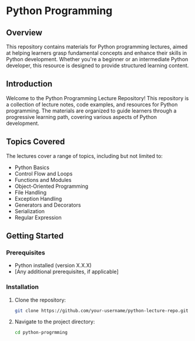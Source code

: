 
# Python Programming

## Overview

This repository contains materials for Python programming lectures, aimed at helping learners grasp fundamental concepts and enhance their skills in Python development. Whether you're a beginner or an intermediate Python developer, this resource is designed to provide structured learning content.


## Introduction

Welcome to the Python Programming Lecture Repository! This repository is a collection of lecture notes, code examples, and resources for Python programming. The materials are organized to guide learners through a progressive learning path, covering various aspects of Python development.

## Topics Covered

The lectures cover a range of topics, including but not limited to:

- Python Basics
- Control Flow and Loops
- Functions and Modules
- Object-Oriented Programming
- File Handling
- Exception Handling
- Generators and Decorators
- Serialization
- Regular Expression 



## Getting Started

### Prerequisites

- Python installed (version X.X.X)
- [Any additional prerequisites, if applicable]

### Installation

1. Clone the repository:

   ```bash
   git clone https://github.com/your-username/python-lecture-repo.git
   ```

2. Navigate to the project directory:

   ```bash
   cd python-progrmming
   ```

